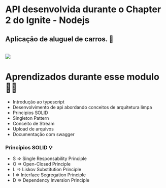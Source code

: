 # API desenvolvida durante o Chapter 2 do Ignite - Nodejs
## Aplicação de aluguel de carros. 🚗

<br/>
<img src="https://xesque.rocketseat.dev/1571029149847-attachment.png" />
<br/>

# Aprendizados durante esse modulo 🚀📝

- Introdução ao typescript
- Desenvolvimento de api abordando conceitos de arquitetura limpa
- Principios SOLID
- Singleton Pattern
- Conceito de Stream
- Upload de arquivos
- Documentação com swagger


### Princípios SOLID 💡
- S => Single Responsability Principle
- O => Open-Closed Principle
- L => Liskov Substitution Principle
- I => Interface Segregation Principle
- D => Dependency Inversion Principle 

